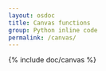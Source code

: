 ```yaml
---
layout: osdoc
title: Canvas functions
group: Python inline code
permalink: /canvas/
---
```


{% include doc/canvas %}
